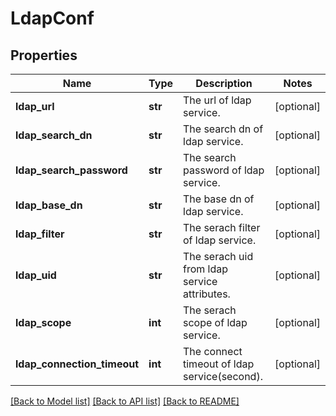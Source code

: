 # LdapConf

## Properties
Name | Type | Description | Notes
------------ | ------------- | ------------- | -------------
**ldap_url** | **str** | The url of ldap service. | [optional] 
**ldap_search_dn** | **str** | The search dn of ldap service. | [optional] 
**ldap_search_password** | **str** | The search password of ldap service. | [optional] 
**ldap_base_dn** | **str** | The base dn of ldap service. | [optional] 
**ldap_filter** | **str** | The serach filter of ldap service. | [optional] 
**ldap_uid** | **str** | The serach uid from ldap service attributes. | [optional] 
**ldap_scope** | **int** | The serach scope of ldap service. | [optional] 
**ldap_connection_timeout** | **int** | The connect timeout of ldap service(second). | [optional] 

[[Back to Model list]](../README.md#documentation-for-models) [[Back to API list]](../README.md#documentation-for-api-endpoints) [[Back to README]](../README.md)


